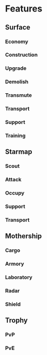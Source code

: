 # Features

## Surface

### Economy

### Construction

### Upgrade

### Demolish

### Transmute

### Transport

### Support

### Training

## Starmap

### Scout

### Attack

### Occupy

### Support

### Transport

## Mothership

### Cargo

### Armory

### Laboratory

### Radar

### Shield

## Trophy

### PvP

### PvE
